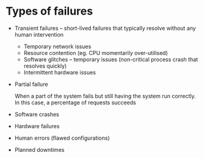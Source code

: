 # Types of failures

- Transient failures – short-lived failures that typically resolve without any human intervention
  - Temporary network issues
  - Resource contention (eg. CPU momentarily over-utilised)
  - Software glitches – temporary issues (non-critical process crash that resolves quickly)
  - Intermittent hardware issues
- Partial failure

  When a part of the system fails but still having the system run correctly. In this case, a percentage of requests succeeds

- Software crashes
- Hardware failures
- Human errors (flawed configurations)
- Planned downtimes
